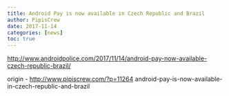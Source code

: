 ```yaml
---
title: Android Pay is now available in Czech Republic and Brazil
author: PipisCrew
date: 2017-11-14
categories: [news]
toc: true
---
```


http://www.androidpolice.com/2017/11/14/android-pay-now-available-czech-republic-brazil/

origin - http://www.pipiscrew.com/?p=11264 android-pay-is-now-available-in-czech-republic-and-brazil